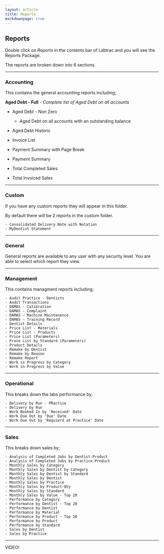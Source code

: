 ```yaml
---
layout: article
title: Reports
markdownpage: true
---
```


## Reports



Double click on *Reports* in the contents bar of Labtrac and you will see the Reports Package.

The reports are broken down into 6 sections.

---

### Accounting

This contains the general accounting reports including;

**Aged Debt - Full** - *Complete list of Aged Debt on all accounts*
    
+ Aged Debt - Non Zero
    - Aged Debt on all accounts with an outstanding balance
    
+ Aged Debt Historic
+ Invoice List
+ Payment Summary with Page Break
+ Payment Summary
+ Total Completed Sales
+ Total Invoiced Sales
    
---

### Custom

If you have any custom reports they will appear in this folder.

By default there will be 2 reports in the custom folder.

    - Consolidated Delivery Note with Notation
    - MyDentist Statement

---

### General

General reports are available to any user with any security level. You are able to select which report they view.

---
    
### Management

This contains managment reports including;

    - Audit Practice - Dentists
    - Audit Transactions
    - DAMAS - Calibration
    - DAMAS - Complaint
    - DAMAS - Machine Maintenence
    - DAMAS - Training Record
    - Dentist Details
    - Price List - Materials
    - Price List - Products
    - Price List (Parameters)
    - Proce List by Standard (Parameters)
    - Product Details
    - Remake by Dentist
    - Remake by Reason
    - Remake Report
    - Work in Progress by Category
    - Work in Progress by Value

---

### Operational    

This breaks down the labs performance by;

    - Delivery by Run - PRactice
    - Delivery by Run
    - Work Booked In by 'Received' Date
    - Work Due Out by 'Due' Date
    - Work Due Out by 'Requierd at Practice' Date

---

### Sales    

This breaks down sales by;

    - Analysis of Completed Jobs by Dentist-Product
    - Analysis of Completed Jobs by Practice-Product
    - Monthly Sales by Category
    - Monthly Sales by Dentist by Category
    - Monthly Sales by Dentist by Standard
    - Monthly Sales by Dentist
    - Monthly Sales by Practice
    - Monthly Sales by Product-Qty
    - Monthly Sales by Standard
    - Monthly Sales by Value - Top 20 
    - Performance by Category
    - Performance by Dentist - Top 20
    - Performance by Dentist
    - Performance by Material
    - Performance by Product - Top 20 
    - Performance by Product
    - Performance by Standard
    - Sales by Dentist
    - Sales by Practice

---
    
VIDEO!
